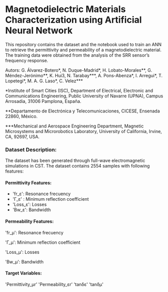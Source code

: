# Magnetodielectric Materials Characterization using Artificial Neural Network
This repository contains the dataset and the notebook used to train an ANN to retrieve the permittivity and permeability of a magnetodielectric material. The training data were obtained from the analysis of the SRR sensor’s frequency response.

Autors: 
G. Álvarez-Botero*, N. Duque-Madrid*, H. Lobato-Morales**, G. Méndez-Jerónimo**, K. Hui3, N. Tarabay***, A. Pons-Abenza*, I. Arregui*, T. Lopetegi*, M. A. G. Laso*, C. Velez***

*Institute of Smart Cities (ISC), Department of Electrical, Electronic and Communications Engineering, Public University of Navarre (UPNA), Campus Arrosadia, 31006 Pamplona, España.

**Departamento de Electrónica y Telecomunicaciones, CICESE, Ensenada 22860, México.

***Mechanical and Aerospace Engineering Department, Magnetic Microsystems and Microrobotics Laboratory, University of California, Irvine, CA, 92697, USA.

### Dataset Description: 
The dataset has been generated through full-wave electromagnetic simulations in CST. The dataset contains 2554 samples with following features:

#### Permittivity Features:

* 'fr_ε': Resonance frecuency
* 'Γ_ε' : Minimum reflection coefficient
* 'Loss_ε': Losses
* 'Bw_ε': Bandwidth

#### Permeability Features:

'fr_μ': Resonance frecuency

'Γ_μ': Minimum reflection coefficient

'Loss_μ': Losses

'Bw_μ': Bandwidth
#### Target Variables:
'Permittivity_μr'
'Permeability_εr'
'tanδε'
'tanδμ'
